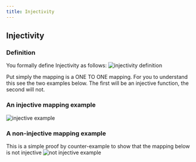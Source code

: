 ```yaml
---
title: Injectivity
---
```

## Injectivity

### Definition 
You formally define Injectivity as follows:
![injectivity definition](https://user-images.githubusercontent.com/25298340/31866595-ff86be64-b779-11e7-8ad4-dbebc5726738.PNG)

Put simply the mapping is a ONE TO ONE mapping.
For you to understand this see the two examples below. The first will be an injective function, the second will not.

### An injective mapping example 
![injective example](https://user-images.githubusercontent.com/25298340/31866683-04d7a13e-b77b-11e7-9d65-8da701805640.PNG)

### A non-injective mapping example 
This is a simple proof by counter-example to show that the mapping below is not injective 
![not injective example](https://user-images.githubusercontent.com/25298340/31866699-4429e0ae-b77b-11e7-883b-3999edda66fc.PNG)

